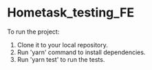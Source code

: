 # Hometask_testing_FE

To run the project:
1. Clone it to your local repository.
2. Run 'yarn' command to install dependencies.
3. Run 'yarn test' to run the tests.
